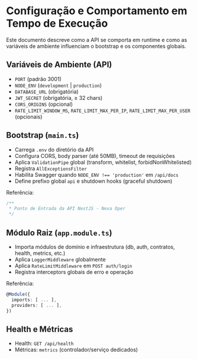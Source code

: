 # Configuração e Comportamento em Tempo de Execução

Este documento descreve como a API se comporta em runtime e como as variáveis de ambiente
influenciam o bootstrap e os componentes globais.

## Variáveis de Ambiente (API)

- `PORT` (padrão 3001)
- `NODE_ENV` (`development` | `production`)
- `DATABASE_URL` (obrigatória)
- `JWT_SECRET` (obrigatória, ≥ 32 chars)
- `CORS_ORIGINS` (opcional)
- `RATE_LIMIT_WINDOW_MS`, `RATE_LIMIT_MAX_PER_IP`, `RATE_LIMIT_MAX_PER_USER` (opcionais)

## Bootstrap (`main.ts`)

- Carrega `.env` do diretório da API
- Configura CORS, body parser (até 50MB), timeout de requisições
- Aplica `ValidationPipe` global (transform, whitelist, forbidNonWhitelisted)
- Registra `AllExceptionsFilter`
- Habilita Swagger quando `NODE_ENV !== 'production'` em `/api/docs`
- Define prefixo global `api` e shutdown hooks (graceful shutdown)

Referência:

```1:61:apps/api/src/main.ts
/**
 * Ponto de Entrada da API NestJS - Nexa Oper
 */
```

## Módulo Raiz (`app.module.ts`)

- Importa módulos de domínio e infraestrutura (db, auth, contratos, health, metrics, etc.)
- Aplica `LoggerMiddleware` globalmente
- Aplica `RateLimitMiddleware` em `POST auth/login`
- Registra interceptors globais de erro e operação

Referência:

```81:136:apps/api/src/app.module.ts
@Module({
  imports: [ ... ],
  providers: [ ... ],
})
```

## Health e Métricas

- Health: `GET /api/health`
- Métricas: `metrics` (controlador/serviço dedicados)
